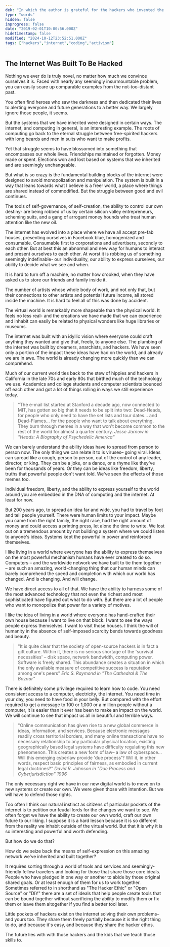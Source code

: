 ```yaml
---
dek: "In which the author is grateful for the hackers who invented the internet"
type: "words"
hidden: false
inprogress: false
date: "2019-02-01T10:00:56.000Z"
hidetimestamp: false
modified: "2024-10-12T23:52:51.000Z"
tags: ["hackers","internet","coding","activism"]
---
```

## The Internet Was Built To Be Hacked

Nothing we ever do is truly novel, no matter how much we convince ourselves it is. Faced with nearly any seemingly insurmountable problem, you can easily scare up comparable examples from the not-too-distant past.

You often find heroes who saw the darkness and then dedicated their lives to alerting everyone and future generations to a better way. We largely ignore those people, it seems.

But the systems that we have inherited were designed in certain ways. The internet, and computing in general, is an interesting example. The roots of computing go back to the eternal struggle between free-spirited hackers with long beards and men in suits who want to make profits.

Yet that struggle seems to have blossomed into something that encompasses our whole lives. Friendships maintained or forgotten. Money made or spent. Elections won and lost based on systems that we inherited and are seemingly unchangeable.

But what is so crazy is the fundamental building blocks of the internet were designed to avoid monopolization and manipulation. The system is built in a way that leans towards what I believe is a freer world, a place where things are shared instead of commodified. But the struggle between good and evil continues.

The tools of self-governance, of self-creation, the ability to control our own destiny- are being robbed of us by certain silicon valley entrepreneurs, scheming suits, and a gang of arrogant money hounds who treat human attention like the new oil.

The internet has evolved into a place where we have all accept pre-fab houses, presenting ourselves in Facebook blue, homogenized and consumable. Consumable first to corporations and advertisers, secondly to each other. But at best this an abnormal and new way for humans to interact and present ourselves to each other. At worst it is robbing us of something seemingly indefinable- our individuality, our ability to express ourselves, our ability to decide what we see and when.

It is hard to turn off a machine, no matter how crooked, when they have asked us to store our friends and family inside it.

The number of artists whose whole body of work, and not only that, but their connections to other artists and potential future income, all stored inside the machine. It is hard to feel all of this was done by accident.

The virtual world is remarkably more shapeable than the physical world. It feels no less real- and the creations we have made that we can experience and inhabit can easily be related to physical wonders like huge libraries or museums.

The internet was built with an idyllic vision where everyone could craft anything they wanted and give that, freely, to anyone else. The plumbing of the internet was built by dreamers, anarchists, and hackers. We have seen only a portion of the impact these ideas have had on the world, and already we are in awe. The world is already changing more quickly than we can comprehend.

Much of our current world ties back to the stew of hippies and hackers in California in the late 70s and early 80s that birthed much of the technology we use. Academics and college students and computer scientists bounced off each other and got a lot of things rolling in ways we still experience today.

>"The e-mail list started at Stanford a decade ago, now connected to MIT, has gotten so big that it needs to be split into two: Dead-Heads, for people who only need to have the set lists and tour dates… and Dead-Flames… for the people who want to talk about everything. They burn through memes in a way that won't become common to the rest of the world for almost a quarter century.
><cite>Jesse Jarnow in "Heads: A Biography of Psychedelic America"</cite>

We can barely understand the ability ideas have to spread from person to person now. The only thing we can relate it to is viruses– going viral. Ideas can spread like a cough, person to person, out of the control of any leader, director, or king. They can be a joke, or a dance, or a rhyme like they've been for thousands of years. Or they can be ideas like freedom, liberty, truths that powerful people don't want told. We've seen the effects of those memes too.

Individual freedom, liberty, and the ability to express yourself to the world around you are embedded in the DNA of computing and the internet. At least for now.

But 200 years ago, to spread an idea far and wide, you had to travel by foot and tell people yourself. There were human limits to your impact. Maybe you came from the right family, the right race, had the right amount of money and could access a printing press, let alone the time to write. We lost out on a tremendous amount by not building a system where we could listen to anyone's ideas. Systems kept the powerful in power and reinforced themselves.

I like living in a world where everyone has the ability to express themselves on the most powerful mechanism humans have ever created to do so. Computers – and the worldwide network we have built to tie them together – are such an amazing, world-changing thing that our human minds can barely comprehend the speed and completion with which our world has changed. And is changing. And will change.

We have direct access to all of that. We have the ability to harness some of the most advanced technology that not even the richest and most sophisticated have figured out what to do with. But there are a lot of people who want to monopolize that power for a variety of motives.

I like the idea of living in a world where everyone has hand-crafted their own house because I want to live on that block. I want to see the ways people express themselves. I want to visit those houses. I think the will of humanity in the absence of self-imposed scarcity bends towards goodness and beauty.

>"It is quite clear that the society of open-source hackers is in fact a gift culture. Within it, there is no serious shortage of the 'survival necessities' – disk space, network bandwidth, computing power. Software is freely shared. This abundance creates a situation in which the only available measure of competitive success is reputation among one's peers"
><cite>Eric S. Raymond in "The Cathedral & The Bazaar"</cite>

There is definitely some privilege required to learn how to code. You need consistent access to a computer, electricity, the internet. You need time in your day, you need to have food in your belly. But compared with the effort required to get a message to 100 or 1,000 or a million people without a computer, it is easier than it ever has been to make an impact on the world. We will continue to see that impact us all in beautiful and terrible ways.

>"Online communication has given rise to a new global commerce in ideas, information, and services. Because electronic messages readily cross territorial borders, and many online transactions have no necessary relationship to any particular physical location, existing geographically based legal systems have difficulty regulating this new phenomenon. This creates a new form of law– a law of cyberspace… Will this emerging cyberlaw provide 'due process'? Will it, in other words, respect basic principles of fairness, as embodied in current legal doctrines?"
><cite>David R. Johnson in "Due Process and Cyberjurisdiction" 1996</cite>

The only necessary right we have in our new digital world is to move on to new systems or create our own. We were given those with intention. But we will have to defend those rights.

Too often I think our natural instinct as citizens of particular pockets of the internet is to petition our feudal lords for the changes we want to see. We often forget we have the ability to create our own world, craft our own future to our liking. I suppose it is a hard lesson because it is so different from the reality we inhabit outside of the virtual world. But that it is why it is so interesting and powerful and worth defending.

But how do we do that?

How do we seize back the means of self-expression on this amazing network we've inherited and built together?

It requires sorting through a world of tools and services and seemingly-friendly fellow travelers and looking for those that share those core ideals. People who have pledged in one way or another to abide by those original shared goals. Or at least enough of them for us to work together. Sometimes referred to in shorthand as "The Hacker Ethic" or "Open Source" or "DIY" there are a set of ideals that help people create tools that can be bound together without sacrificing the ability to modify them or fix them or leave them altogether if you find a better tool later.

Little pockets of hackers exist on the internet solving their own problems– and yours too. They share them freely partially because it is the right thing to do, and because it's easy, and because they share the hacker ethos.

The future lies with with those hackers and the kids that we teach those skills to.
